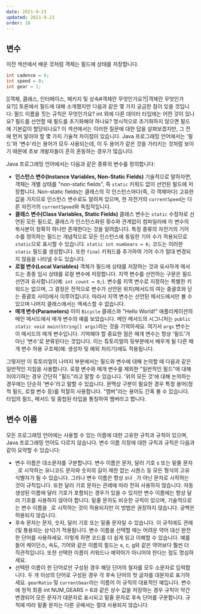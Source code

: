 ```yaml
---
date: 2021-9-23
updated: 2021-9-23
order: 10
---
```

## 변수
이전 섹션에서 배운 것처럼 객체는 필드에 상태를 저장합니다.
```java
int cadence = 0;
int speed = 0;
int gear = 1;
```
[[객체, 클래스, 인터페이스, 패키지 및 상속#객체란 무엇인가요?||객체란 무엇인가요?]] 토론에서 필드에 대해 소개했지만 다음과 같은 몇 가지 궁금한 점이 있을 것입니다: 필드 이름을 짓는 규칙은 무엇인가요? int 외에 다른 데이터 타입에는 어떤 것이 있나요? 필드를 선언할 때 필드를 초기화해야 하나요? 명시적으로 초기화하지 않으면 필드에 기본값이 할당되나요? 이 섹션에서는 이러한 질문에 대한 답을 살펴보겠지만, 그 전에 먼저 알아야 할 몇 가지 기술적 차이점이 있습니다. Java 프로그래밍 언어에서는 '필드'와 '변수'라는 용어가 모두 사용되는데, 이 두 용어가 같은 것을 가리키는 것처럼 보이기 때문에 초보 개발자들이 흔히 혼동하는 경우가 많습니다.

Java 프로그래밍 언어에서는 다음과 같은 종류의 변수를 정의합니다:

- **인스턴스 변수(Instance Variables, Non-Static Fields)** 기술적으로 말하자면, 객체는 개별 상태를 "non-static fields", 즉 `static` 키워드 없이 선언된 필드에 저장합니다. Non-static fields는 클래스의 각 인스턴스마다(즉, 각 객체마다) 고유한 값을 가지므로 인스턴스 변수로도 알려져 있으며, 한 자전거의 `currentSpeed`는 다른 자전거의 `currentSpeed`와 독립적입니다.
- **클래스 변수(Class Variables, Static Fields)** 클래스 변수는 `static` 수정자로 선언된 모든 필드로, 클래스가 인스턴스화된 횟수와 관계없이 컴파일러에 이 변수의 복사본이 정확히 하나만 존재한다는 것을 알려줍니다. 특정 종류의 자전거의 기어 수를 정의하는 필드는 개념적으로 모든 인스턴스에 동일한 기어 수가 적용되므로 `static`으로 표시할 수 있습니다. `static int numGears = 6;` 코드는 이러한 `static` 필드를 생성합니다. 또한 `final` 키워드를 추가하여 기어 수가 절대 변경되지 않음을 나타낼 수도 있습니다.
- **로컬 변수(Local Variables)** 객체가 필드에 상태를 저장하는 것과 유사하게 메서드는 종종 임시 상태를 로컬 변수에 저장합니다. 지역 변수를 선언하는 구문은 필드 선언과 유사합니다(예: `int count = 0;`). 변수를 지역 변수로 지정하는 특별한 키워드는 없으며, 그 결정은 전적으로 변수가 선언된 위치(메서드의 여는 중괄호와 닫는 중괄호 사이)에서 이루어집니다. 따라서 지역 변수는 선언된 메서드에서만 볼 수 있으며 나머지 클래스에서는 액세스할 수 없습니다.
- **매개 변수(Parameters)** 이미 `Bicycle` 클래스와 "Hello World!" 애플리케이션의 메인 메서드에서 매개 변수의 예를 보았습니다. 메인 메서드의 시그니처는 `public static void main(String[] args)`라는 것을 기억하세요. 여기서 `args` 변수는 이 메서드의 매개 변수입니다. 기억해야 할 중요한 점은 매개 변수는 항상 '필드'가 아닌 '변수'로 분류된다는 것입니다. 이는 튜토리얼의 뒷부분에서 배우게 될 다른 매개 변수 허용 구조체(예: 생성자 및 예외 처리기)에도 적용됩니다.

그렇지만 이 튜토리얼의 나머지 부분에서는 필드와 변수에 대해 논의할 때 다음과 같은 일반적인 지침을 사용합니다. 로컬 변수와 매개 변수를 제외한 "일반적인 필드"에 대해 이야기하는 경우 간단히 "필드"라고 말할 수 있습니다. '위의 모든 것'에 대해 논의하는 경우에는 단순히 '변수'라고 말할 수 있습니다. 문맥상 구분이 필요한 경우 특정 용어(정적 필드, 로컬 변수 등)를 적절히 사용합니다. "멤버"라는 용어도 간혹 볼 수 있습니다. 타입의 필드, 메서드 및 중첩된 타입을 통칭하여 멤버라고 합니다.

## 변수 이름 
모든 프로그래밍 언어에는 사용할 수 있는 이름에 대한 고유한 규칙과 규칙이 있으며, Java 프로그래밍 언어도 다르지 않습니다. 변수 이름 지정에 대한 규칙과 규칙은 다음과 같이 요약할 수 있습니다:

- 변수 이름은 대소문자를 구분합니다. 변수 이름은 문자, 달러 기호 `$` 또는 밑줄 문자 `_`로 시작하는 유니코드 문자와 숫자의 길이 제한 없는 시퀀스 등 모든 형식의 고유 식별자가 될 수 있습니다. 그러나 변수 이름은 항상 `$`나 `_`가 아닌 문자로 시작하는 것이 규칙입니다. 또한 달러 기호 문자는 관례에 따라 전혀 사용하지 않습니다. 자동 생성된 이름에 달러 기호가 포함되는 경우가 있을 수 있지만 변수 이름에는 항상 달러 기호를 사용하지 않아야 합니다. 밑줄 문자도 비슷한 규칙이 있으며, 기술적으로는 변수 이름을 `_`로 시작하는 것이 허용되지만 이 방법은 권장하지 않습니다. 공백은 허용되지 않습니다.
- 후속 문자는 문자, 숫자, 달러 기호 또는 밑줄 문자일 수 있습니다. 이 규칙에도 관례(및 통용되는 상식)가 적용됩니다. 변수 이름을 선택할 때는 어려운 약어 대신 완전한 단어를 사용하세요. 이렇게 하면 코드를 더 쉽게 읽고 이해할 수 있습니다. 예를 들어 케이던스, 속도, 기어와 같은 이름의 필드는 s, c, g와 같은 약어보다 훨씬 더 직관적입니다. 또한 선택한 이름이 키워드나 예약어가 아니어야 한다는 점도 명심하세요.
- 선택한 이름이 한 단어로만 구성된 경우 해당 단어의 철자를 모두 소문자로 입력합니다. 두 개 이상의 단어로 구성된 경우 각 후속 단어의 첫 글자를 대문자로 표기하세요. `gearRatio` 및 `currentGear`라는 이름이 이 규칙의 대표적인 예입니다. 변수에 정적 최종 int NUM_GEARS = 6과 같은 상수 값을 저장하는 경우 규칙이 약간 변경되어 모든 문자가 대문자로 표시되고 밑줄 문자로 후속 단어를 구분합니다. 규칙에 따라 밑줄 문자는 다른 곳에서는 절대 사용되지 않습니다.
